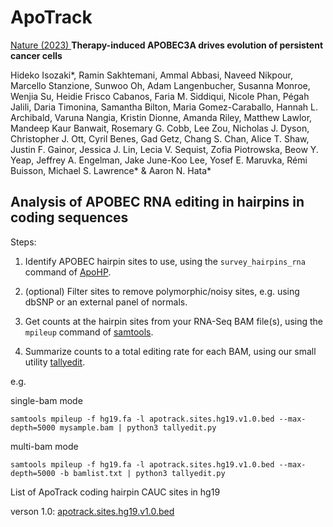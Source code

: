 # ApoTrack

[Nature (2023) ](https://doi.org/10.1038/s41586-023-06303-1)
**Therapy-induced APOBEC3A drives evolution of persistent cancer cells**

Hideko Isozaki*, Ramin Sakhtemani, Ammal Abbasi, Naveed Nikpour, Marcello Stanzione, Sunwoo Oh, Adam Langenbucher, 
Susanna Monroe, Wenjia Su, Heidie Frisco Cabanos, Faria M. Siddiqui, Nicole Phan, Pégah Jalili, Daria Timonina, 
Samantha Bilton, Maria Gomez-Caraballo, Hannah L. Archibald, Varuna Nangia, Kristin Dionne, Amanda Riley, Matthew Lawlor, 
Mandeep Kaur Banwait, Rosemary G. Cobb, Lee Zou, Nicholas J. Dyson, Christopher J. Ott, Cyril Benes, Gad Getz, 
Chang S. Chan, Alice T. Shaw, Justin F. Gainor, Jessica J. Lin, Lecia V. Sequist, Zofia Piotrowska, Beow Y. Yeap, 
Jeffrey A. Engelman, Jake June-Koo Lee, Yosef E. Maruvka, Rémi Buisson, Michael S. Lawrence* & Aaron N. Hata*

## Analysis of APOBEC RNA editing in hairpins in coding sequences



Steps:

1. Identify APOBEC hairpin sites to use, using the ``survey_hairpins_rna`` command of [ApoHP](https://github.com/alangenb/ApoHP).

2. (optional) Filter sites to remove polymorphic/noisy sites, e.g. using dbSNP or an external panel of normals.

3. Get counts at the hairpin sites from your RNA-Seq BAM file(s), using the ``mpileup`` command of [samtools](http://www.htslib.org/).

4. Summarize counts to a total editing rate for each BAM, using our small utility [tallyedit](tallyedit.py).

e.g.

single-bam mode

```
samtools mpileup -f hg19.fa -l apotrack.sites.hg19.v1.0.bed --max-depth=5000 mysample.bam | python3 tallyedit.py
```


multi-bam mode

```
samtools mpileup -f hg19.fa -l apotrack.sites.hg19.v1.0.bed --max-depth=5000 -b bamlist.txt | python3 tallyedit.py
```



List of ApoTrack coding hairpin CAUC sites in hg19

verson 1.0:    [apotrack.sites.hg19.v1.0.bed](apotrack.sites.hg19.v1.0.bed) 

